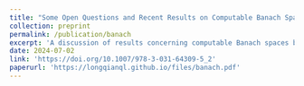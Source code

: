 ```yaml
---
title: "Some Open Questions and Recent Results on Computable Banach Spaces"
collection: preprint
permalink: /publication/banach
excerpt: 'A discussion of results concerning computable Banach spaces based on my Master Thesis.'
date: 2024-07-02
link: 'https://doi.org/10.1007/978-3-031-64309-5_2'
paperurl: 'https://longqianql.github.io/files/banach.pdf'
---
```

